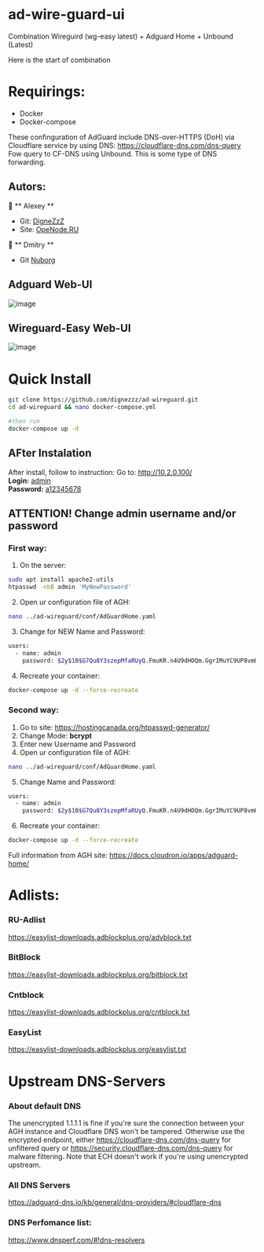 # ad-wire-guard-ui
Combination Wireguird (wg-easy latest) + Adguard Home + Unbound (Latest)

Here is the start of combination
# Requirings:
* Docker
* Docker-compose

These confinguration of AdGuard include DNS-over-HTTPS (DoH) via Cloudflare service by using DNS: https://cloudflare-dns.com/dns-query
Fow query to CF-DNS using Unbound. This is some type of DNS forwarding.

## Autors:

👤 ** Alexey **
* Git: [DigneZzZ](https://github.com/DigneZzZ)
* Site: [OpeNode.RU](https://openode.ru)

👤 ** Dmitry **
* Git [Nuborg](https://github.com/nubortg)


## Adguard Web-UI
![image](https://user-images.githubusercontent.com/50312583/206703310-3bc8f759-91fa-42db-8d43-eca0050c70bf.png)

## Wireguard-Easy Web-UI
![image](https://user-images.githubusercontent.com/50312583/206703207-f3bd39f1-72c7-458c-9893-ad2126a0d47b.png)




# Quick Install

```bash
git clone https://github.com/dignezzz/ad-wireguard.git
cd ad-wireguard && nano docker-compose.yml

#then run
docker-compose up -d
```

## AFter Instalation
After install, follow to instruction:
Go to: http://10.2.0.100/  
<b>Login:</b> <u>admin</u> <br />
<b>Password:</b> <u>a12345678</u>

## ATTENTION! Change admin username and/or password
### First way:
1. On the server:
```bash
sudo apt install apache2-utils 
htpasswd -nbB admin 'MyNewPassword'
```

2. Open ur configuration file of AGH:
```bash
nano ../ad-wireguard/conf/AdGuardHome.yaml
```
3. Change for NEW Name and Password:
```bash
users:
  - name: admin
    password: $2y$10$G7Qu8Y3szepMfaRUyQ.FmuKR.n4U9dHOQm.GgrIMuYC9UP8vmHJri
```
4. Recreate your container:
```bash
docker-compose up -d --force-recreate
```
### Second way:
1. Go to site: https://hostingcanada.org/htpasswd-generator/
2. Change Mode: **bcrypt**
3. Enter new Username and Password
4. Open ur configuration file of AGH:
```bash
nano ../ad-wireguard/conf/AdGuardHome.yaml
```
5. Change Name and Password:
```bash
users:
  - name: admin
    password: $2y$10$G7Qu8Y3szepMfaRUyQ.FmuKR.n4U9dHOQm.GgrIMuYC9UP8vmHJri
```
6. Recreate your container:
```bash
docker-compose up -d --force-recreate
```

Full information from AGH site: https://docs.cloudron.io/apps/adguard-home/

# Adlists:
### RU-Adlist
https://easylist-downloads.adblockplus.org/advblock.txt
### BitBlock
https://easylist-downloads.adblockplus.org/bitblock.txt
### Cntblock
https://easylist-downloads.adblockplus.org/cntblock.txt
### EasyList
https://easylist-downloads.adblockplus.org/easylist.txt

# Upstream DNS-Servers
### About default DNS
  The unencrypted 1.1.1.1 is fine if you're sure the connection between your AGH instance and Cloudflare DNS won't be tampered. Otherwise use the encrypted endpoint, either https://cloudflare-dns.com/dns-query for unfiltered query or https://security.cloudflare-dns.com/dns-query for malware filtering. Note that ECH doesn't work if you're using unencrypted upstream.

### All DNS Servers
https://adguard-dns.io/kb/general/dns-providers/#cloudflare-dns

### DNS Perfomance list:
https://www.dnsperf.com/#!dns-resolvers

